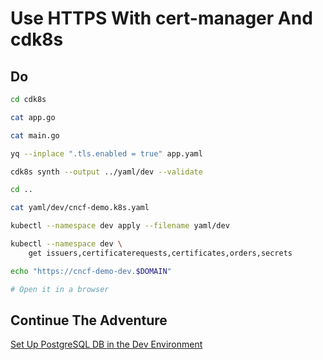 # Use HTTPS With cert-manager And cdk8s

## Do

```bash
cd cdk8s

cat app.go

cat main.go

yq --inplace ".tls.enabled = true" app.yaml

cdk8s synth --output ../yaml/dev --validate 

cd ..

cat yaml/dev/cncf-demo.k8s.yaml

kubectl --namespace dev apply --filename yaml/dev

kubectl --namespace dev \
    get issuers,certificaterequests,certificates,orders,secrets

echo "https://cncf-demo-dev.$DOMAIN"

# Open it in a browser
```

## Continue The Adventure

[Set Up PostgreSQL DB in the Dev Environment](../db/README.md)
